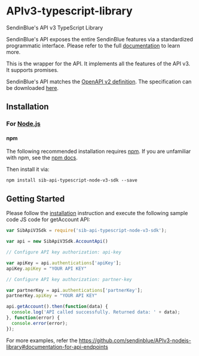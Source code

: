 # APIv3-typescript-library
SendinBlue's API v3 TypeScript Library

SendinBlue's API exposes the entire SendinBlue features via a standardized programmatic interface. Please refer to the full [documentation](https://developers.sendinblue.com) to learn more.

This is the wrapper for the API. It implements all the features of the API v3. It supports promises.

SendinBlue's API matches the [OpenAPI v2 definition](https://www.openapis.org/). The specification can be downloaded [here](https://api.sendinblue.com/v3/swagger_definition.yml).

## Installation

### For [Node.js](https://nodejs.org/)

#### npm

The following recommended installation requires [npm](https://npmjs.org/). If you are unfamiliar with npm, see the [npm docs](https://npmjs.org/doc/).

Then install it via:

```shell
npm install sib-api-typescript-node-v3-sdk --save
```

## Getting Started

Please follow the [installation](#installation) instruction and execute the following sample code JS code for getAccount API:

```javascript
var SibApiV3Sdk = require('sib-api-typescript-node-v3-sdk');

var api = new SibApiV3Sdk.AccountApi()

// Configure API key authorization: api-key

var apiKey = api.authentications['apiKey'];
apiKey.apiKey = "YOUR API KEY"

// Configure API key authorization: partner-key

var partnerKey = api.authentications['partnerKey'];
partnerKey.apiKey = "YOUR API KEY"

api.getAccount().then(function(data) {
  console.log('API called successfully. Returned data: ' + data);
}, function(error) {
  console.error(error);
});


```

For more examples, refer the https://github.com/sendinblue/APIv3-nodejs-library#documentation-for-api-endpoints

